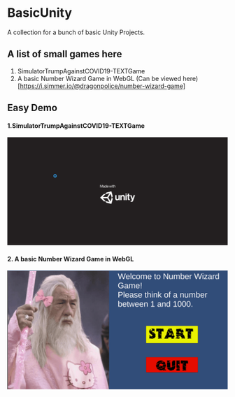 # BasicUnity    
A collection for a bunch of basic Unity Projects.     

## A list of small games here
1. SimulatorTrumpAgainstCOVID19-TEXTGame    
2. A basic Number Wizard Game in WebGL (Can be viewed here)[https://i.simmer.io/@dragonpolice/number-wizard-game]         

## Easy Demo
#### 1.SimulatorTrumpAgainstCOVID19-TEXTGame 
![project1](img/SimulatorTrump-TextGame.gif)     

#### 2. A basic Number Wizard Game in WebGL     
![project2](img/BasicNumberWizard.gif)       

